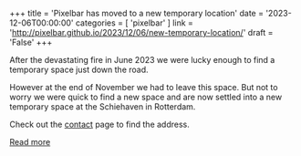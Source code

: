+++
title = 'Pixelbar has moved to a new temporary location'
date = '2023-12-06T00:00:00'
categories = [ 
 'pixelbar' 
] 
link = 'http://pixelbar.github.io/2023/12/06/new-temporary-location/'
draft = 'False'
+++

<p>After the devastating fire in June 2023 we were lucky enough to find a temporary space just down the road.</p>

<p>However at the end of November we had to leave this space. But not to worry we were quick to find a new space and are now settled into a new temporary space at the Schiehaven in Rotterdam.</p>

<p>Check out the <a href="https://www.pixelbar.nl/contact">contact</a> page to find the address.</p>

[Read more](http://pixelbar.github.io/2023/12/06/new-temporary-location/)